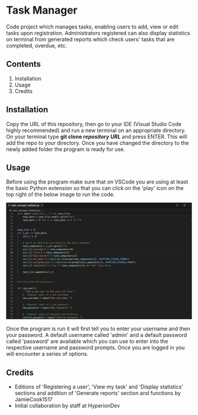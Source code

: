 # Task Manager

Code project which manages tasks, enabling users to add, view or edit tasks upon registration. Administrators registered can also display statistics on terminal from generated reports which check users' tasks that are completed, overdue, etc.

## Contents

1. Installation
2. Usage
3. Credits

## Installation

Copy the URL of this repository, then go to your IDE (Visual Studio Code highly recommended) and run a new terminal on an appropriate directory. On your terminal type **git clone _repository URL_** and press ENTER. This will add the repo to your directory. Once you have changed the directory to the newly added folder the program is ready for use.

## Usage

Before using the program make sure that on VSCode you are using at least the basic Python extension so that you can click on the 'play' icon on the top right of the below image to run the code.

![Screenshot 1](screenshot1.png)

Once the program is run it will first tell you to enter your username and then your password. A default username called 'admin' and a default password called 'password' are available which you can use to enter into the respective username and password prompts. Once you are logged in you will encounter a series of options.



## Credits

* Editions of 'Registering a user', 'View my task' and 'Display statistics' sections and addition of 'Generate reports' section and functions by JamieCook1517
* Initial collaboration by staff at HyperionDev
